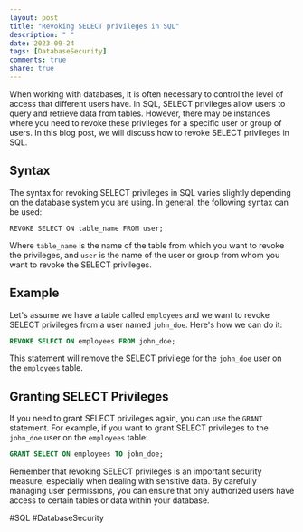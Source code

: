 ```yaml
---
layout: post
title: "Revoking SELECT privileges in SQL"
description: " "
date: 2023-09-24
tags: [DatabaseSecurity]
comments: true
share: true
---
```


When working with databases, it is often necessary to control the level of access that different users have. In SQL, SELECT privileges allow users to query and retrieve data from tables. However, there may be instances where you need to revoke these privileges for a specific user or group of users. In this blog post, we will discuss how to revoke SELECT privileges in SQL.

## Syntax

The syntax for revoking SELECT privileges in SQL varies slightly depending on the database system you are using. In general, the following syntax can be used:

```
REVOKE SELECT ON table_name FROM user;
```

Where `table_name` is the name of the table from which you want to revoke the privileges, and `user` is the name of the user or group from whom you want to revoke the SELECT privileges.

## Example

Let's assume we have a table called `employees` and we want to revoke SELECT privileges from a user named `john_doe`. Here's how we can do it:

```sql
REVOKE SELECT ON employees FROM john_doe;
```

This statement will remove the SELECT privilege for the `john_doe` user on the `employees` table.

## Granting SELECT Privileges

If you need to grant SELECT privileges again, you can use the `GRANT` statement. For example, if you want to grant SELECT privileges to the `john_doe` user on the `employees` table:

```sql
GRANT SELECT ON employees TO john_doe;
```

Remember that revoking SELECT privileges is an important security measure, especially when dealing with sensitive data. By carefully managing user permissions, you can ensure that only authorized users have access to certain tables or data within your database.

#SQL #DatabaseSecurity